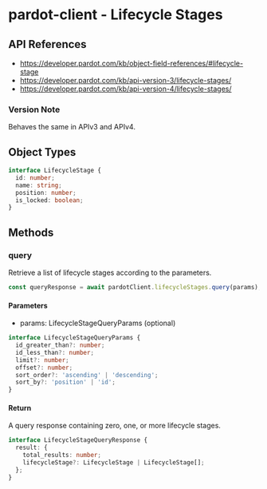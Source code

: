 # pardot-client - Lifecycle Stages

## API References

- https://developer.pardot.com/kb/object-field-references/#lifecycle-stage
- https://developer.pardot.com/kb/api-version-3/lifecycle-stages/
- https://developer.pardot.com/kb/api-version-4/lifecycle-stages/

### Version Note

Behaves the same in APIv3 and APIv4.

## Object Types

```typescript
interface LifecycleStage {
  id: number;
  name: string;
  position: number;
  is_locked: boolean;
}
```

## Methods

### query

Retrieve a list of lifecycle stages according to the parameters.

```typescript
const queryResponse = await pardotClient.lifecycleStages.query(params);
```

#### Parameters

- params: LifecycleStageQueryParams (optional)

```typescript
interface LifecycleStageQueryParams {
  id_greater_than?: number;
  id_less_than?: number;
  limit?: number;
  offset?: number;
  sort_order?: 'ascending' | 'descending';
  sort_by?: 'position' | 'id';
}
```

#### Return

A query response containing zero, one, or more lifecycle stages.

```typescript
interface LifecycleStageQueryResponse {
  result: {
    total_results: number;
    lifecycleStage?: LifecycleStage | LifecycleStage[];
  };
}
```
